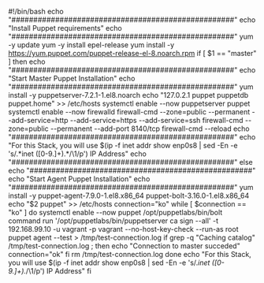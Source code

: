 
#!/bin/bash
echo "###################################################"
echo "Install Puppet requirements"
echo "###################################################"
yum -y update
yum -y install epel-release
yum install -y https://yum.puppet.com/puppet-release-el-8.noarch.rpm
if [ $1 == "master" ]
then
        echo "###################################################"
        echo "Start Master Puppet Installation"
        echo "###################################################"
        yum install -y puppetserver-7.2.1-1.el8.noarch
        echo "127.0.2.1 puppet puppetdb puppet.home" >> /etc/hosts
        systemctl enable --now puppetserver puppet
        systemctl enable --now firewalld
        firewall-cmd --zone=public --permanent --add-service=http --add-service=https --add-service=ssh
        firewall-cmd --zone=public --permanent --add-port 8140/tcp
        firewall-cmd --reload
        echo "###################################################"
        echo "For this Stack, you will use $(ip -f inet addr show enp0s8 | sed -En -e 's/.*inet ([0-9.]+).*/\1/p') IP Address"
        echo "###################################################"
else
        echo "###################################################"
        echo "Start Agent Puppet Installation"
        echo "###################################################"
        yum install -y puppet-agent-7.9.0-1.el8.x86_64 puppet-bolt-3.16.0-1.el8.x86_64
        echo "$2 puppet" >> /etc/hosts
        connection="ko"
        while [ $connection == "ko"  ]
        do
          systemctl enable --now puppet
          /opt/puppetlabs/bin/bolt command run '/opt/puppetlabs/bin/puppetserver ca sign --all' -t 192.168.99.10 -u vagrant -p vagrant --no-host-key-check --run-as root
          puppet agent --test > /tmp/test-connection.log
          if grep -q "Caching catalog" /tmp/test-connection.log ;
          then
            echo "Connection to master succeded"
            connection="ok"
          fi
          rm /tmp/test-connection.log
        done
        echo "For this Stack, you will use $(ip -f inet addr show enp0s8 | sed -En -e 's/.*inet ([0-9.]+).*/\1/p') IP Address"
fi